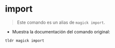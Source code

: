 # import

> Este comando es un alias de `magick import`.

- Muestra la documentación del comando original:

`tldr magick import`
